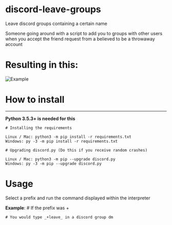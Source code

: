 # discord-leave-groups
 Leave discord groups containing a certain name


Someone going around with a script to add you to groups with other users when you accept the friend request from a believed to be a throwaway account


# Resulting in this:
![Example](https://i.imgur.com/dLmPIj2.png)

# How to install
----------

**Python 3.5.3+ is needed for this**

    # Installing the requirements
    
    Linux / Mac: python3 -m pip install -r requirements.txt
    Windows: py -3 -m pip install -r requirements.txt
     
    # Upgrading discord.py (Do this if you receive random crashes)

    Linux / Mac: python3 -m pip --upgrade discord.py
    Windows: py -3 -m pip --upgrade discord.py
  

# Usage

Select a prefix and run the command displayed within the interpreter

**Example**:
    # If the prefix was +
    
    # You would type _+leave_ in a discord group dm

